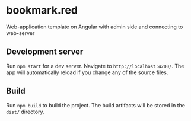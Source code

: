 # bookmark.red

Web-application template on Angular with admin side and connecting to web-server

## Development server

Run `npm start` for a dev server. Navigate to `http://localhost:4200/`. The app will automatically reload if you change any of the source files.


## Build

Run `npm build` to build the project. The build artifacts will be stored in the `dist/` directory.

